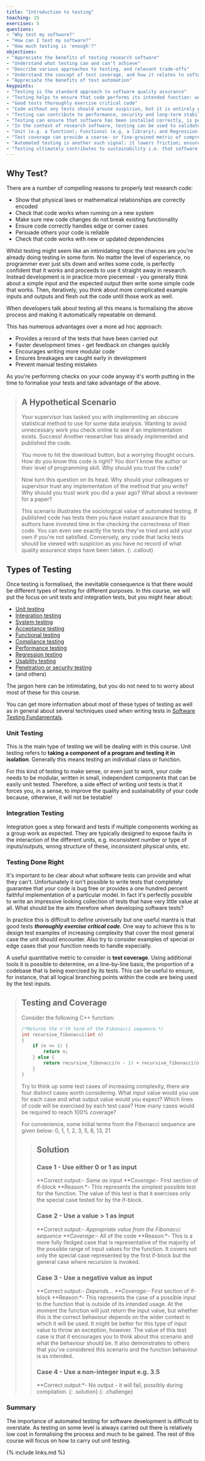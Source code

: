 ```yaml
---
title: "Introduction to testing"
teaching: 15
exercises: 5
questions:
- "Why test my software?"
- "How can I test my software?"
- "How much testing is 'enough'?"
objectives:
- "Appreciate the benefits of testing research software"
- "Understand what testing can and can't achieve"
- "Describe various approaches to testing, and relevant trade-offs"
- "Understand the concept of test coverage, and how it relates to software quality and sustainability"
- "Appreciate the benefits of test automation"
keypoints:
- "Testing is the standard approach to software quality assurance"
- "Testing helps to ensure that code performs its intended function: well-tested code is likely to be more reliable, correct and flexible"
- "Good tests thoroughly exercise critical code"
- "Code without any tests should arouse suspicion, but it is entirely possible to write a comprehensive but practically worthless test suite"
- "Testing can contribute to performance, security and long-term stability as the size of the codebase and its network of contributors grows"
- "Testing can ensure that software has been installed correctly, is portable to new platforms, and is compatible with new versions of its dependencies"
- "In the context of research software, testing can be used to validate code i.e. ensure that it faithfully implements scientific theory"
- "Unit (e.g. a function); Functional (e.g. a library); and Regression, (e.g. a bug) are three commonly used types of tests"
- "Test coverage can provide a coarse- or fine-grained metric of comprehensiveness, which often provides a signal of code quality"
- "Automated testing is another such signal: it lowers friction; ensures that breakage is identified sooner and isn't released; and implies that machine-readable instructions exist for building and code and running the tests"
- "Testing ultimately contributes to sustainability i.e. that software is (and remains) fit for purpose as its functionality and/or contributor-base grows, and its dependencies and/or runtime environments change"
---
```


## Why Test?

There are a number of compelling reasons to properly test research code:

- Show that physical laws or mathematical relationships are correctly encoded
- Check that code works when running on a new system
- Make sure new code changes do not break existing functionality
- Ensure code correctly handles edge or corner cases
- Persuade others your code is reliable
- Check that code works with new or updated dependencies

Whilst testing might seem like an intimidating topic the chances are you're
already doing testing in some form. No matter the level of experience, no
programmer ever just sits down and writes some code, is perfectly confident that
it works and proceeds to use it straight away in research. Instead development
is in practice more piecemeal - you generally think about a simple input and the
expected output then write some simple code that works. Then, iteratively, you
think about more complicated example inputs and outputs and flesh out the code
until those work as well.

When developers talk about testing all this means is formalising the above process
 and making it automatically repeatable on demand.

This has numerous advantages over a more ad hoc approach:

- Provides a record of the tests that have been carried out
- Faster development times - get feedback on changes quickly
- Encourages writing more modular code
- Ensures breakages are caught early in development
- Prevent manual testing mistakes

As you're performing checks on your code anyway it's worth putting in the time
to formalise your tests and take advantage of the above.

> ## A Hypothetical Scenario
>
> Your supervisor has tasked you with implementing an obscure statistical method
> to use for some data analysis. Wanting to avoid unnecessary work you check
> online to see if an implementation exists. Success! Another researcher has
> already implemented and published the code.
>
> You move to hit the download button, but a worrying thought occurs. How do you
> know this code is right? You don't know the author or their level of
> programming skill. Why should you trust the code?
>
> Now turn this question on its head. Why should your colleagues or supervisor
> trust any implementation of the method that you write? Why should you trust
> work you did a year ago? What about a reviewer for a paper?
>
> This scenario illustrates the sociological value of automated testing. If
> published code has tests then you have instant assurance that its authors have
> invested time in the checking the correctness of their code. You can even see
> exactly the tests they've tried and add your own if you're not
> satisfied. Conversely, any code that lacks tests should be viewed with
> suspicion as you have no record of what quality assurance steps have been
> taken.
{: .callout}

## Types of Testing

Once testing is formalised, the inevitable consequence is that there would be
different types of testing for different purposes. In this course, we will
put the focus on unit tests and integration tests, but you might hear about:

- [Unit testing](https://softwaretestingfundamentals.com/unit-testing/)
- [Integration testing](https://softwaretestingfundamentals.com/integration-testing/)
- [System testing](https://softwaretestingfundamentals.com/system-testing/)
- [Acceptance testing](https://softwaretestingfundamentals.com/acceptance-testing/)
- [Functional testing](https://softwaretestingfundamentals.com/functional-testing/)
- [Compliance testing](https://softwaretestingfundamentals.com/compliance-testing/)
- [Performance testing](https://softwaretestingfundamentals.com/performance-testing/)
- [Regression testing](https://softwaretestingfundamentals.com/regression-testing/)
- [Usability testing](https://softwaretestingfundamentals.com/usability-testing/)
- [Penetration or security testing](https://softwaretestingfundamentals.com/security-testing/)
- (and others)

The jargon here can be intimidating, but you do not need to to worry about most
of these for this course.

You can get more information about most of these types of testing as well as
in general about several techniques used when writing tests in
[Software Testing Fundamentals](http://softwaretestingfundamentals.com).

### Unit Testing

This is the main type of testing we will be dealing with in this course. Unit
testing refers to **taking a component of a program and testing it in
isolation**. Generally this means testing an individual class or function.

For this kind of testing to make sense, or even just to work, your code needs to
be modular, written in small, independent components that can be easily unit tested.
Therefore, a side effect of writing unit tests is that it forces you, in a sense,
to improve the quality and sustainability of your code because, otherwise, it will
not be testable!

### Integration Testing

Integration goes a step forward and tests if multiple components working as a group
work as expected. They are typically designed to expose faults in the
interaction of the different units, e.g. inconsistent number or type of inputs/outputs,
wrong structure of these, inconsistent physical units, etc.

### Testing Done Right

It's important to be clear about what software tests can provide and
what they can't. Unfortunately it isn't possible to write tests that completely
guarantee that your code is bug free or provides a one hundred percent faithful
implementation of a particular model. In fact it's perfectly possible to write
an impressive looking collection of tests that have very little value at all.
What should be the aim therefore when developing software tests?

In practice this is difficult to define universally but one useful mantra is
that good tests ***thoroughly exercise critical code***. One way to achieve this
is to design test examples of increasing complexity that cover the most general
case the unit should encounter. Also try to consider examples of special or edge
cases that your function needs to handle especially.

A useful quantitative metric to consider is **test coverage**. Using additional
tools it is possible to determine, on a line-by-line basis, the proportion of a
codebase that is being exercised by its tests. This can be useful to ensure, for
instance, that all logical branching points within the code are being used by
the test inputs.

> ## Testing and Coverage
>
> Consider the following C++ function:
>
> ```cpp
> /*Returns the n'th term of the Fibonacci sequence.*/
> int recursive_fibonacci(int n)
> {
>     if (n <= 1) {
>         return n;
>     } else {
>         return recursive_fibonacci(n - 1) + recursive_fibonacci(n - 2);
>     }
> }
> ```
>
> Try to think up some test cases of increasing complexity, there are four
> distinct cases worth considering. What input value would you use for each case
> and what output value would you expect? Which lines of code will be exercised
> by each test case? How many cases would be required to reach 100% coverage?
>
> For convenience, some initial terms from the Fibonacci sequence are given
> below:
> 0, 1, 1, 2, 3, 5, 8, 13, 21
>
> > ## Solution
> >
> > ### Case 1 - Use either 0 or 1 as input
> >
> > **Correct output:*- Same as input
> > **Coverage:*- First section of if-block
> > **Reason:*- This represents the simplest possible test for the function. The
> > value of this test is that it exercises only the special case tested for by
> > the if-block.
> >
> > ### Case 2 - Use a value > 1 as input
> >
> > **Correct output:*- Appropriate value from the Fibonacci sequence
> > **Coverage:*- All of the code
> > **Reason:*- This is a more fully fledged case that is representative of the
> > majority of the possible range of input values for the function. It covers
> > not only the special case represented by the first if-block but the general
> > case where recursion is invoked.
> >
> > ### Case 3 - Use a negative value as input
> >
> > **Correct output:*- Depends...
> > **Coverage:*- First section of if-block
> > **Reason:*- This represents the case of a possible input to the function
> > that is outside of its intended usage. At the moment the function will just
> > return the input value, but whether this is the correct behaviour depends on
> > the wider context in which it will be used. It might be better for this type
> > of input value to throw an exception, however. The value of this
> > test case is that it encourages you to think about this scenario and what
> > the behaviour should be. It also demonstrates to others that you've
> > considered this scenario and the function behaviour is as intended.
> >
> > ### Case 4 - Use a non-integer input e.g. 3.5
> >
> > **Correct output:*- No output - it will fail, possibly during compilation.
> {: .solution}
{: .challenge}

### Summary

The importance of automated testing for software development is difficult to
overstate. As testing on some level is always carried out there is relatively
low cost in formalising the process and much to be gained. The rest of this
course will focus on how to carry out unit testing.

{% include links.md %}
